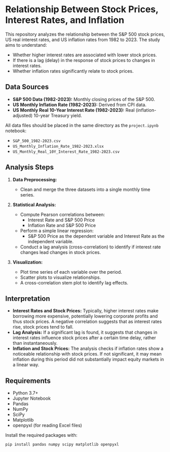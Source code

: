 # Relationship Between Stock Prices, Interest Rates, and Inflation

This repository analyzes the relationship between the S&P 500 stock prices, US real interest rates, and US inflation rates from 1982 to 2023. The study aims to understand:

- Whether higher interest rates are associated with lower stock prices.
- If there is a lag (delay) in the response of stock prices to changes in interest rates.
- Whether inflation rates significantly relate to stock prices.

## Data Sources

- **S&P 500 Data (1982-2023):** Monthly closing prices of the S&P 500.
- **US Monthly Inflation Rate (1982-2023):** Derived from CPI data.
- **US Monthly Real 10-Year Interest Rate (1982-2023):** Real (inflation-adjusted) 10-year Treasury yield.

All data files should be placed in the same directory as the `project.ipynb` notebook:

- `S&P_500_1982-2023.csv`
- `US_Monthly_Inflation_Rate_1982-2023.xlsx`
- `US_Monthly_Real_10Y_Interest_Rate_1982-2023.csv`

## Analysis Steps

1. **Data Preprocessing:**

   - Clean and merge the three datasets into a single monthly time series.
2. **Statistical Analysis:**

   - Compute Pearson correlations between:
     - Interest Rate and S&P 500 Price
     - Inflation Rate and S&P 500 Price
   - Perform a simple linear regression:
     - S&P 500 Price as the dependent variable and Interest Rate as the independent variable.
   - Conduct a lag analysis (cross-correlation) to identify if interest rate changes lead changes in stock prices.
3. **Visualization:**

   - Plot time series of each variable over the period.
   - Scatter plots to visualize relationships.
   - A cross-correlation stem plot to identify lag effects.

## Interpretation

- **Interest Rates and Stock Prices:**
  Typically, higher interest rates make borrowing more expensive, potentially lowering corporate profits and thus stock prices. A negative correlation suggests that as interest rates rise, stock prices tend to fall.
- **Lag Analysis:**
  If a significant lag is found, it suggests that changes in interest rates influence stock prices after a certain time delay, rather than instantaneously.
- **Inflation and Stock Prices:**
  The analysis checks if inflation rates show a noticeable relationship with stock prices. If not significant, it may mean inflation during this period did not substantially impact equity markets in a linear way.

## Requirements

- Python 3.7+
- Jupyter Notebook
- Pandas
- NumPy
- SciPy
- Matplotlib
- openpyxl (for reading Excel files)

Install the required packages with:

```bash
pip install pandas numpy scipy matplotlib openpyxl
```
